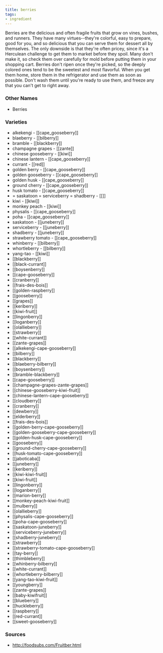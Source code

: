 ```yaml
---
title: berries
tags:
- ingredient
---
```

Berries are the delicious and often fragile fruits that grow on vines, bushes, and runners. They have many virtues--they're colorful, easy to prepare, good for you, and so delicious that you can serve them for dessert all by themselves. The only downside is that they're often pricey, since it's a Herculean challenge to get them to market before they spoil. Many don't make it, so check them over carefully for mold before putting them in your shopping cart. Berries don't ripen once they're picked, so the deeply colored ones tend to be the sweetest and most flavorful. When you get them home, store them in the refrigerator and use them as soon as possible. Don't wash them until you're ready to use them, and freeze any that you can't get to right away.

### Other Names

* Berries

### Varieties

* alkekengi - [[cape_gooseberry]]
* blaeberry - [[bilberry]]
* bramble - [[blackberry]]
* champagne grapes - [[zante]]
* chinese gooseberry - [[kiwi]]
* chinese lantern - [[cape_gooseberry]]
* currant - [[red]]
* golden berry - [[cape_gooseberry]]
* golden gooseberry - [[cape_gooseberry]]
* golden husk - [[cape_gooseberry]]
* ground cherry - [[cape_gooseberry]]
* husk tomato - [[cape_gooseberry]]
* = saskatoon = serviceberry = shadberry - [[]]
* kiwi - [[kiwi]]
* monkey peach - [[kiwi]]
* physalis - [[cape_gooseberry]]
* poha - [[cape_gooseberry]]
* saskatoon - [[juneberry]]
* serviceberry - [[juneberry]]
* shadberry - [[juneberry]]
* strawberry tomato - [[cape_gooseberry]]
* whinberry - [[bilberry]]
* whortleberry - [[bilberry]]
* yang-tao - [[kiwi]]
* [[blackberry]]
* [[black-currant]]
* [[boysenberry]]
* [[cape-gooseberry]]
* [[cranberry]]
* [[frais-des-bois]]
* [[golden-raspberry]]
* [[gooseberry]]
* [[grapes]]
* [[keriberry]]
* [[kiwi-fruit]]
* [[lingonberry]]
* [[loganberry]]
* [[olallieberry]]
* [[strawberry]]
* [[white-currant]]
* [[zante-grapes]]
* [[alkekengi-cape-gooseberry]]
* [[bilberry]]
* [[blackberry]]
* [[blaeberry-bilberry]]
* [[boysenberry]]
* [[bramble-blackberry]]
* [[cape-gooseberry]]
* [[champagne-grapes-zante-grapes]]
* [[chinese-gooseberry-kiwi-fruit]]
* [[chinese-lantern-cape-gooseberry]]
* [[cloudberry]]
* [[cranberry]]
* [[dewberry]]
* [[elderberry]]
* [[frais-des-bois]]
* [[golden-berry-cape-gooseberry]]
* [[golden-gooseberry-cape-gooseberry]]
* [[golden-husk-cape-gooseberry]]
* [[gooseberry]]
* [[ground-cherry-cape-gooseberry]]
* [[husk-tomato-cape-gooseberry]]
* [[jaboticaba]]
* [[juneberry]]
* [[keriberry]]
* [[kiwi-kiwi-fruit]]
* [[kiwi-fruit]]
* [[lingonberry]]
* [[loganberry]]
* [[marion-berry]]
* [[monkey-peach-kiwi-fruit]]
* [[mulberry]]
* [[olallieberry]]
* [[physalis-cape-gooseberry]]
* [[poha-cape-gooseberry]]
* [[saskatoon-juneberry]]
* [[serviceberry-juneberry]]
* [[shadberry-juneberry]]
* [[strawberry]]
* [[strawberry-tomato-cape-gooseberry]]
* [[tay-berry]]
* [[thimbleberry]]
* [[whinberry-bilberry]]
* [[white-currant]]
* [[whortleberry-bilberry]]
* [[yang-tao-kiwi-fruit]]
* [[youngberry]]
* [[zante-grapes]]
* [[baby-kiwifruit]]
* [[blueberry]]
* [[huckleberry]]
* [[raspberry]]
* [[red-currant]]
* [[sweet-gooseberry]]

### Sources
* http://foodsubs.com/Fruitber.html
